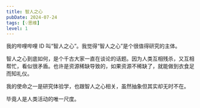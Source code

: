 ```yaml
---
title: 智人之心
pubDate: 2024-07-24
tags: [💡思维]
level: 1
---
```


我的哔哩哔哩 ID 叫“智人之心”。我觉得“智人之心”是个很值得研究的主体。

智人之心到底如何，是个千古大家一直在谈论的话题。因为人类互相残杀，又互相帮忙，看似很矛盾。也许是资源稀缺导致的，如果资源不稀缺了，就能做到衣食足而知礼仪。

我的使命之一是研究体验学，也跟智人之心相关，虽然抽象但其实却无时不在。

毕竟人是人类活动的唯一尺度。
